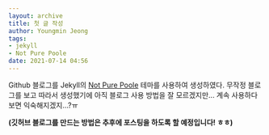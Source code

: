 ```yaml
---
layout: archive
title: 첫 글 작성
author: Youngmin Jeong
tags:
- jekyll
- Not Pure Poole
date: 2021-07-14 04:56
---
```

Github 블로그를 Jekyll의 [Not Pure Poole](https://github.com/vszhub/not-pure-poole) 테마를 사용하여 생성하였다.
무작정 블로그를 보고 따라서 생성했기에 아직 블로그 사용 방법을 잘 모르겠지만... 계속 사용하다보면 익숙해지겠지...?ㅠ

**(깃허브 블로그를 만드는 방법은 추후에 포스팅을 하도록 할 예정입니다! ㅎㅎ)**